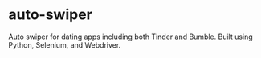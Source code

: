 # auto-swiper

Auto swiper for dating apps including both Tinder and Bumble. 
Built using Python, Selenium, and Webdriver.